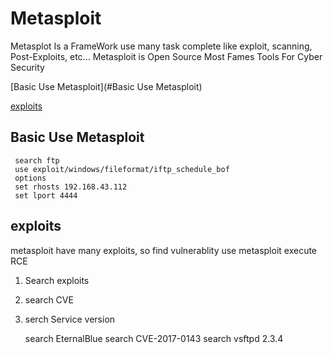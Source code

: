 # Metasploit

Metasplot Is a FrameWork use many task complete like exploit, scanning, Post-Exploits, etc...
Metasploit is Open Source Most Fames Tools For Cyber Security

[Basic Use Metasploit](#Basic Use Metasploit)

[exploits](#exploits)




## Basic Use Metasploit

     search ftp
     use exploit/windows/fileformat/iftp_schedule_bof 
     options
     set rhosts 192.168.43.112
     set lport 4444

## exploits

metasploit have many exploits, so find vulnerablity use metasploit execute RCE

1. Search exploits
2. search CVE
3. serch Service version

      search EternalBlue
      search CVE-2017-0143
      search vsftpd 2.3.4


